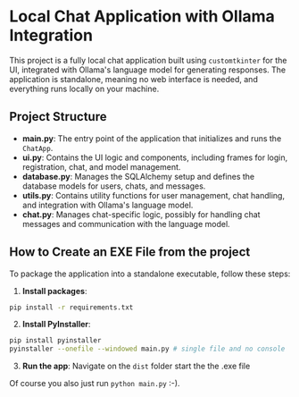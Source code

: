 # Local Chat Application with Ollama Integration

This project is a fully local chat application built using `customtkinter` for the UI, integrated with Ollama's language model for generating responses. The application is standalone, meaning no web interface is needed, and everything runs locally on your machine.

## Project Structure

- **main.py**: The entry point of the application that initializes and runs the `ChatApp`.
- **ui.py**: Contains the UI logic and components, including frames for login, registration, chat, and model management.
- **database.py**: Manages the SQLAlchemy setup and defines the database models for users, chats, and messages.
- **utils.py**: Contains utility functions for user management, chat handling, and integration with Ollama's language model.
- **chat.py**: Manages chat-specific logic, possibly for handling chat messages and communication with the language model.

## How to Create an EXE File from the project

To package the application into a standalone executable, follow these steps:

1. **Install packages**:

```bash
pip install -r requirements.txt
```

2. **Install PyInstaller**:

```bash
pip install pyinstaller
pyinstaller --onefile --windowed main.py # single file and no console
```

3. **Run the app**:
   Navigate on the `dist` folder start the the .exe file

Of course you also just run `python main.py` :-).
